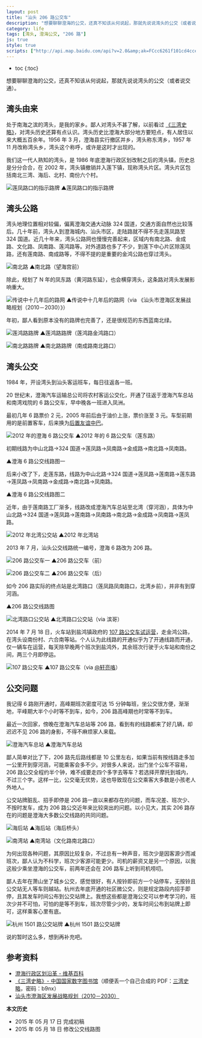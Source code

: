 ```yaml
---
layout: post
title: "汕头 206 路公交车"
description: "想要聊聊澄海的公交，还真不知该从何说起，那就先说说湾头的公交（或者说交通）。"
category: life
tags: [湾头, 澄海公交, "206 路"]
js: true
style: true
scripts: ["http://api.map.baidu.com/api?v=2.0&amp;ak=FCcc6261f101cd4ccefee22113a609de"]
---
```


* toc
{:toc}

想要聊聊澄海的公交，还真不知该从何说起，那就先说说湾头的公交（或者说交通）。

## 湾头由来

处于南海之滨的湾头，是我的家乡。鄙人对湾头不甚了解，以前看过 [《三湾史略》](http://book.douban.com/subject/2329901/)，对湾头历史还算有点认识。湾头历史比澄海大部分地方要短点，有人居住以来大概五百余年。1956 年 3 月，澄海县实行撤区并乡，湾头称东湾乡，1957 年 11 月改称湾头乡，湾头这个称呼，或许是这时才出现的。

我们这一代人熟知的湾头，是 1986 年底澄海行政区划改制之后的湾头镇，历史总是分分合合，在 2002 年，湾头镇撤销并入莲下镇，现称湾头片区。湾头片区包括南北三湾、海后、北村、南份六个村。

![莲凤路口的指示路牌]({{site.IMG_PATH}}/number-206-bus-01.jpg_640)
▲莲凤路口的指示路牌

## 湾头公路

湾头地理位置相对较偏，偏离澄海交通大动脉 324 国道，交通方面自然也比较落后。几十年前，湾头人到澄海城内、汕头市区，走陆路就不得不先走莲凤路至 324 国道。近几十年来，湾头公路网也慢慢完善起来，区域内有南北路、金成路、文化路、凤南路、莲鸿路等。对外道路也多了不少，到莲下中心片区除莲凤路，还有莲南路、南成路等，不得不提的是重要的金鸿公路也穿过湾头。

![南北路]({{site.IMG_PATH}}/number-206-bus-02.jpg_640)
▲南北路（望海宫前）

除此，规划了 N 年的凤东路（黄河路东延），也会横穿湾头，这条路对湾头发展影响重大。

![传说中十几年后的路网]({{site.IMG_PATH}}/number-206-bus-03.jpg?imageView2/1/w/640/h/427/q/90)
▲传说中十几年后的路网（via 《汕头市澄海区发展战略规划（2010－2030）》）

年初，鄙人看到原本没有的路牌也完善了，还是很规范的东西蓝南北绿。

![莲鸿路路牌]({{site.IMG_PATH}}/number-206-bus-04.jpg_640)
▲莲鸿路路牌（莲鸿路金鸿路口）

![南北路路牌]({{site.IMG_PATH}}/number-206-bus-05.jpg_640)
▲南北路路牌（南成路南北路口）

## 湾头公交

1984 年，开设湾头到汕头客运班车，每日往返各一班。

20 世纪末，澄海汽车运输总公司将农村客运公交化，开通了往返于澄海汽车总站和南湾戏院的 6 路公交车，早中晚各一班进入凤洲。

最初几年 6 路票价 2 元，2005 年前后由于油价上涨，票价涨至 3 元。车型前期用的是前置客车，后来换为[后置友谊中巴](http://www.youyiautomobile.com/goods.php?id=82)。

![2012 年的澄海 6 路公交车]({{site.IMG_PATH}}/number-206-bus-07.jpg_640)
▲2012 年的 6 路公交车（莲东路）

初期线路为中山北路→324 国道→莲凤路→凤南路→金成路→南北路→凤南路。

 <div id="map1"></div>
▲澄海 6 路公交线路图一

后来小改了下，走莲东路，线路为中山北路→324 国道→莲凤路→莲南路→莲东路→莲凤路→凤南路→金成路→南北路→凤南路。

 <div id="map2"></div>
▲澄海 6 路公交线路图二

近年，由于莲南路工厂渐多，线路改成澄海汽车总站至北湾（穿河涵），具体为中山北路→324 国道→莲凤路→莲南路→凤南路→南北路→金成路→凤南路→莲凤路。

![2012 年北湾公交站]({{site.IMG_PATH}}/number-206-bus-08.jpg_640)
▲2012 年北湾站

2013 年 7 月，汕头公交线路统一编号，澄海 6 路改为 206 路。

![206 路公交车一]({{site.IMG_PATH}}/number-206-bus-09.jpg_640)
▲206 路公交车（前）

![206 路公交车二]({{site.IMG_PATH}}/number-206-bus-10.jpg_640)
▲206 路公交车（后）

如今 206 路实际的终点站是北湾路口（莲凤路凤南路口，北湾乡前），并非有到穿河涵。

 <div id="map3"></div>
▲206 路公交线路图

![北湾路口公交站]({{site.IMG_PATH}}/number-206-bus-12.jpg?imageView2/1/w/640/h/427/q/90)
▲北湾路口公交站（via 滨哥）

2014 年 7 月 18 日，火车站到盐鸿镇政府的 [107 路公交车试运营](http://www.stcd.com.cn/html/2014-07/20/content_544077.htm)，走金鸿公路，在湾头设南份村、六合南等站。个人认为此线路的开通似乎为了开通线路而开通，仅一辆车在运营，每天除早晚两个班次到盐鸿外，其余班次行驶于火车站和南份之间，两三个月即停运。

![107 路公交车]({{site.IMG_PATH}}/number-206-bus-11.jpg?imageView2/1/w/640/h/427/q/90)
▲107 路公交车（via [@轩亮咯](http://weibo.com/xarng)）

## 公交问题

我记得 6 路刚开通时，高峰期班次密度可达 15 分钟每班，坐公交很方便，渐渐地，平峰期大半个小时等不到车，如今，206 路高峰期也时常等不到车。

最近一次回家，傍晚在澄海汽车总站等 206 路，看到有的线路都来了好几辆，却迟迟不见 206 路的身影，不得不麻烦家人来载。

![澄海汽车总站]({{site.IMG_PATH}}/number-206-bus-13.jpg_640)
▲澄海汽车总站

鄙人简单对比了下，206 路先后路线都是 10 公里左右，如果当前有按线路走多加一公里开到穿河涵，可能乘客会多不少。对很多人来说，出门坐个公车不容易，206 路公交全程约半个钟，难不成要走四个多字去等车？若选择开摩托到城内，不过三个字。这样一比，公交毫无优势，这也导致现在公交乘客大多数是小孩老人外地人。

公交站牌脏乱、招手即停是 206 路一直以来都存在的问题，而车况差、班次少、不按时发车，成为 206 路公交近年来比较突出的问题。以小见大，其实 206 路存在的问题是澄海大多数公交线路的共同问题。

![海后站]({{site.IMG_PATH}}/number-206-bus-14.jpg_640)
▲海后站（海后桥头）

![南湾站]({{site.IMG_PATH}}/number-206-bus-15.jpg_640)
▲南湾站（文化路南北路口）

为何出现各种问题，其原因比较复杂，不过总有一种声音，班次少是因客源少而减班次，鄙人认为不科学，班次少客源可能更少。司机的薪资又是另一个原因，以我这般少乘坐澄海的公交车，前两年还会在 206 路车上听到司机唠叨。

鄙人去年在萧山坐了城乡公交，感觉很好，有人按铃即前方一个站停车，无按铃且公交站无人等车则越站。杭州去年底开通的社区微公交，则是规定路段内招手即停，且其发车时间公布到公交站牌上。我想这些都是澄海公交可以参考学习的，班次少并不可怕，可怕的是等不到车，班次尽管少少的，发车时间公布到站牌上即可，这样乘客心里有底。

![杭州 1501 路公交站牌]({{site.IMG_PATH}}/number-206-bus-16.jpg_640)
▲杭州 1501 路公交站牌

说的暂时这么多，想到再补充吧。

## 参考资料

* [澄海行政区划沿革 - 维基百科](http://zh.wikipedia.org/wiki/%E6%BE%84%E6%B5%B7%E8%A1%8C%E6%94%BF%E5%8C%BA%E5%88%92%E6%B2%BF%E9%9D%A9)
* [《三湾史略》- 中国国家数字图书馆](http://mylib.nlc.gov.cn/web/guest/search/zhongwentushu/medaDataDisplay?metaData.lId=1310322)（顺便丢一个自己合成的 PDF：[三湾史略](http://pan.baidu.com/s/1ntqqykp)，密码：b9nx）
* [汕头市澄海区发展战略规划（2010－2030）](http://www.stchjs.gov.cn/ghps/ghps_content.aspx?id=490)

**本文历史**

* 2015 年 05 月 17 日 完成初稿
* 2015 年 05 月 18 日 修改公交线路图

<!--<style>
#map1,#map2,#map3 {width:100%;max-width: 640px;}
</style>-->
<!--<script>
    var mwidth = $("#map1").width();
    $("#map1,#map2,#map3").height(mwidth*2/3);
    var map1 = new BMap.Map("map1");
    var map2 = new BMap.Map("map2");
    var map3 = new BMap.Map("map3");
	var myIcon = new BMap.Icon("{{site.IMG_PATH}}/marker.png", new BMap.Size(19,25),{anchor: new BMap.Size(9, 25)});
    var marker11 = new BMap.Marker(new BMap.Point(116.77855,23.47717),{icon:myIcon});  // 澄海汽车总站
    var marker12 = new BMap.Marker(new BMap.Point(116.81654,23.47337),{icon:myIcon});  // 南湾戏院
    var marker21 = new BMap.Marker(new BMap.Point(116.77855,23.47717),{icon:myIcon});  // 澄海汽车总站
    var marker22 = new BMap.Marker(new BMap.Point(116.81654,23.47337),{icon:myIcon});  // 南湾戏院
    var marker31 = new BMap.Marker(new BMap.Point(116.77855,23.47717),{icon:myIcon});  // 澄海汽车总站
    var marker32 = new BMap.Marker(new BMap.Point(116.82681,23.48814),{icon:myIcon});  // 北湾路口
    var marker33 = new BMap.Marker(new BMap.Point(116.81817,23.49187),{icon:myIcon});  // 北湾
    var label11 = new BMap.Label("澄海汽车总站",{offset:new BMap.Size(20,-10)});
    var label12 = new BMap.Label("南湾戏院",{offset:new BMap.Size(20,-10)});
    var label21 = new BMap.Label("澄海汽车总站",{offset:new BMap.Size(20,-10)});
    var label22 = new BMap.Label("南湾戏院",{offset:new BMap.Size(20,-10)});
    var label31 = new BMap.Label("澄海汽车总站",{offset:new BMap.Size(20,-10)});
    var label32 = new BMap.Label("北湾路口",{offset:new BMap.Size(20,-10)});
    var label33 = new BMap.Label("北湾",{offset:new BMap.Size(20,-10)});
    var points1 = [
        new BMap.Point(116.77855,23.47717),
        new BMap.Point(116.77750,23.48675),
        new BMap.Point(116.78518,23.49478),
        new BMap.Point(116.78616,23.49675),
        new BMap.Point(116.78681,23.49893),
        new BMap.Point(116.78863,23.49760),
        new BMap.Point(116.79179,23.49424),
        new BMap.Point(116.79316,23.49434),
        new BMap.Point(116.79866,23.50079),
        new BMap.Point(116.82478,23.48887),
        new BMap.Point(116.82686,23.48830),
        new BMap.Point(116.82398,23.48115),
        new BMap.Point(116.81976,23.48275),
        new BMap.Point(116.81837,23.47852),
        new BMap.Point(116.81877,23.47687),
        new BMap.Point(116.82029,23.47581),
        new BMap.Point(116.81925,23.47424),
        new BMap.Point(116.81823,23.47370),
        new BMap.Point(116.81654,23.47337),
    ];
    var points2 = [
        new BMap.Point(116.77855,23.47717),
        new BMap.Point(116.77750,23.48675),
        new BMap.Point(116.78518,23.49478),
        new BMap.Point(116.78616,23.49675),
        new BMap.Point(116.78681,23.49893),
        new BMap.Point(116.78863,23.49760),
        new BMap.Point(116.79179,23.49424),
        new BMap.Point(116.79330,23.49433),
        new BMap.Point(116.79601,23.48998),
        new BMap.Point(116.80261,23.49899),
        new BMap.Point(116.82466,23.48885),
        new BMap.Point(116.82692,23.48837),
        new BMap.Point(116.82398,23.48115),
        new BMap.Point(116.81976,23.48275),
        new BMap.Point(116.81837,23.47852),
        new BMap.Point(116.81877,23.47687),
        new BMap.Point(116.82029,23.47581),
        new BMap.Point(116.81925,23.47424),
        new BMap.Point(116.81823,23.47370),
        new BMap.Point(116.81654,23.47337),
    ];
    var points3 = [
        new BMap.Point(116.77855,23.47717),
        new BMap.Point(116.77750,23.48675),
        new BMap.Point(116.78518,23.49478),
        new BMap.Point(116.78616,23.49675),
        new BMap.Point(116.78681,23.49893),
        new BMap.Point(116.78863,23.49760),
        new BMap.Point(116.79179,23.49424),
        new BMap.Point(116.79330,23.49433),
        new BMap.Point(116.79601,23.48998),
        new BMap.Point(116.80900,23.47743),
        new BMap.Point(116.81076,23.47259),
        new BMap.Point(116.81165,23.47218),
        new BMap.Point(116.81687,23.47257),
        new BMap.Point(116.81819,23.47292),
        new BMap.Point(116.81890,23.47354),
        new BMap.Point(116.82032,23.47591),
        new BMap.Point(116.81883,23.47674),
        new BMap.Point(116.81838,23.47835),
        new BMap.Point(116.81981,23.48269),
        new BMap.Point(116.82398,23.48112),
        new BMap.Point(116.82681,23.48814),
    ];
    var points4 = [
        new BMap.Point(116.82681,23.48814),
        new BMap.Point(116.82482,23.48883),
   	new BMap.Point(116.81813,23.49187),
    ];
    var polyline1 = new BMap.Polyline(points1, {strokeWeight:3});
    var polyline2 = new BMap.Polyline(points2, {strokeWeight:3});
    var polyline3 = new BMap.Polyline(points3, {strokeWeight:3});
    var polyline4 = new BMap.Polyline(points4, {strokeWeight:3,strokeStyle:"dashed",strokeColor:"orange"});
    var maps = [map1,map2,map3];
    for (var i in maps){
        if(mwidth > 420){
            maps[i].centerAndZoom((new BMap.Point(116.80220,23.48716)), 14);
        }else{
            maps[i].centerAndZoom((new BMap.Point(116.80220,23.48716)), 13);
        };
        maps[i].addControl(new BMap.NavigationControl({type: BMAP_NAVIGATION_CONTROL_ZOOM}));
    }
    marker11.setLabel(label11);
    marker12.setLabel(label12);
    marker21.setLabel(label21);
    marker22.setLabel(label22);
    marker31.setLabel(label31);
    marker32.setLabel(label32);
    marker33.setLabel(label33);
    overlay1=[marker11,marker12,polyline1];
    overlay2=[marker21,marker22,polyline2];
    overlay3=[marker31,marker32,marker33,polyline3,polyline4];
    for (var x in overlay1){
        map1.addOverlay(overlay1[x]);
    };
    for (var x in overlay2){
        map2.addOverlay(overlay2[x]);
    };
    for (var x in overlay3){
        map3.addOverlay(overlay3[x]);
    };
  </script>-->

